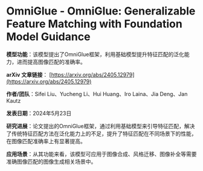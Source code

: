 # OmniGlue - OmniGlue: Generalizable Feature Matching with Foundation Model Guidance

**模型功能**：该模型提出了OmniGlue框架，利用基础模型提升特征匹配的泛化能力，进而提高图像匹配的准确率。

**arXiv 文章链接**：
[https://arxiv.org/abs/2405.12979](https://arxiv.org/abs/2405.12979)

**作者/团队**：Sifei Liu、Yucheng Li、Hui Huang、Iro Laina、Jia Deng、Jan Kautz

**发表日期**：2024年5月23日

**研究进展**：论文提出的OmniGlue框架，通过利用基础模型来引导特征匹配，解决了传统特征匹配方法在泛化能力上的不足，提升了特征匹配在不同场景下的性能，在图像匹配准确率上有显著提高。

**应用场景**：从其功能来看，该模型可应用于图像合成、风格迁移、图像补全等需要准确图像匹配的图像生成相关场景中。
